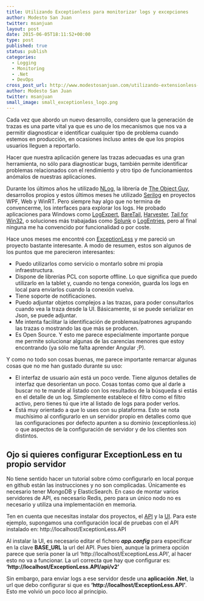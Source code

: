 ```yaml
---
title: Utilizando Exceptionless para monitorizar logs y excepciones
author: Modesto San Juan
twitter: msanjuan
layout: post
date: 2015-06-05T18:11:52+00:00
type: post
published: true
status: publish
categories:
  - Logging
  - Monitoring
  - .Net
  - DevOps
cross_post_url: http://www.modestosanjuan.com/utilizando-extensionless-para-monitorizar-logs-y-excepciones/
author: Modesto San Juan
twitter: msanjuan
small_image: small_exceptionless_logo.png
---
```

Cada vez que abordo un nuevo desarrollo, considero que la generación de trazas es una parte vital ya que es uno de los mecanismos que nos va a permitir diagnosticar e identificar cualquier tipo de problema cuando estemos en producción, en ocasiones incluso antes de que los propios usuarios lleguen a reportarlo.

Hacer que nuestra aplicación genere las trazas adecuadas es una gran herramienta, no sólo para diagnosticar bugs, también permite identificar problemas relacionados con el rendimiento y otro tipo de funcionamientos anómalos de nuestras aplicaciones.

Durante los últimos años he utilizado [NLog][1], la librería de [The Object Guy][2], desarrollos propios y estos últimos meses he utilizado [Serilog][3] en proyectos WPF, Web y WinRT. Pero siempre hay algo que no termina de convencerme, los interfaces para explorar los logs. He probado aplicaciones para Windows como [LogExpert][4], [BareTail][5], [Harvester][6], [Tail for Win32][7], o soluciones más trabajadas como [Splunk][8] o [LogEntries][9], pero al final ninguna me ha convencido por funcionalidad o por coste.

Hace unos meses me encontré con [ExceptionLess][10] y me pareció un proyecto bastante interesante. A modo de resumen, estos son algunos de los puntos que me parecieron interesantes:

  * Puedo utilizarlos como servicio o montarlo sobre mi propia infraestructura.
  * Dispone de librerías PCL con soporte offline. Lo que significa que puedo utilizarlo en la tablet y, cuando no tenga conexión, guarda los logs en local para enviarlos cuando la conexión vuelva.
  * Tiene soporte de notificaciones.
  * Puedo adjuntar objetos complejos a las trazas, para poder consultarlos cuando vea la traza desde la UI. Básicamente, si se puede serializar en Json, se puede adjuntar.
  * Me intenta facilitar la identificación de problemas/patrones agrupando las trazas o mostrando las que más se producen.
  * Es Open Source. Y esto me parece especialmente importante porque me permite solucionar algunas de las carencias menores que estoy encontrando (ya sólo me falta aprender Angular ;P).

Y como no todo son cosas buenas, me parece importante remarcar algunas cosas que no me han gustado durante su uso:

  * El interfaz de usuario aún está un poco verde. Tiene algunos detalles de interfaz que desorientan un poco. Cosas tontas como que al darle a buscar no te mande al listado con los resultados de la búsqueda si estás en el detalle de un log. Simplemente establece el filtro como el filtro activo, pero tienes tú que irte al listado de logs para poder verlos.
  * Está muy orientado a que lo uses con su plataforma. Esto se nota muchísimo al configurarlo en un servidor propio en detalles como que las configuraciones por defecto apunten a su dominio (exceptionless.io) o que aspectos de la configuración de servidor y de los clientes son distintos.

## Ojo si quieres configurar ExceptionLess en tu propio servidor

No tiene sentido hacer un tutorial sobre cómo configurarlo en local porque en github están las instrucciones y no son complicadas. Únicamente es necesario tener MongoDB y ElasticSearch. En caso de montar varios servidores de API, es necesario Redis, pero para un único nodo no es necesario y utiliza una implementación en memoria.

Ten en cuenta que necesitas instalar dos proyectos, el [API][11] y la [UI][12]. Para este ejemplo, supongamos una configuración local de pruebas con el API instalado en: http://localhost/ExceptionLess.API

Al instalar la UI, es necesario editar el fichero **_app.config_** para especificar en la clave **BASE_URL** la url del API. Pues bien, aunque la primera opción parece que sería poner la url &#8216;http://localhost/ExceptionLess.API&#8217;, al hacer esto no va a funcionar. La url correcta que hay que configurar es: **&#8216;http://localhost/ExceptionLess.API/api/v2&#8217;**

Sin embargo, para enviar logs a ese servidor desde una **aplicación .Net**, la url que debo configurar si que es **&#8216;http://localhost/ExceptionLess.API&#8217;**. Esto me volvió un poco loco al principio.

&nbsp;

&nbsp;

 [1]: http://nlog-project.org/
 [2]: http://www.theobjectguy.com/dotnetlog/
 [3]: http://serilog.net/
 [4]: http://www.log-expert.de/
 [5]: http://www.baremetalsoft.com/baretail/
 [6]: http://cbaxter.github.io/Harvester/
 [7]: http://tailforwin32.sourceforge.net/
 [8]: http://www.splunk.com/
 [9]: https://logentries.com/
 [10]: https://exceptionless.com/
 [11]: https://github.com/exceptionless/Exceptionless
 [12]: https://github.com/exceptionless/Exceptionless.UI